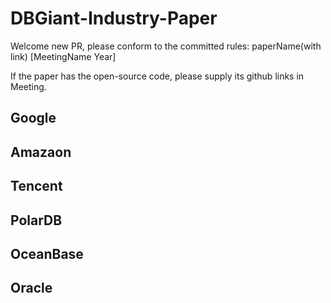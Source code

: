 # DBGiant-Industry-Paper
Welcome new PR, please conform to the committed rules:  paperName(with link) [MeetingName Year]

If the paper has the open-source code, please supply its github links in Meeting.



## Google

## Amazaon

## Tencent

## PolarDB

## OceanBase

## Oracle
